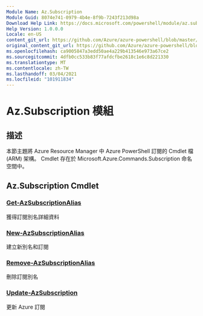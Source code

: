 ```yaml
---
Module Name: Az.Subscription
Module Guid: 8074e741-0979-4b4e-8f9b-7243f213d98a
Download Help Link: https://docs.microsoft.com/powershell/module/az.subscription
Help Version: 1.0.0.0
Locale: en-US
content_git_url: https://github.com/Azure/azure-powershell/blob/master/src/Subscription/Subscription/help/Az.Subscription.md
original_content_git_url: https://github.com/Azure/azure-powershell/blob/master/src/Subscription/Subscription/help/Az.Subscription.md
ms.openlocfilehash: ca9005847a3edd50ae4a229b413546e973a67ce2
ms.sourcegitcommit: 4dfb0cc533b83f77afdcfbe2618c1e6c8d221330
ms.translationtype: MT
ms.contentlocale: zh-TW
ms.lasthandoff: 03/04/2021
ms.locfileid: "101911834"
---
```

# Az.Subscription 模組
## 描述
本節主題將 Azure Resource Manager 中 Azure PowerShell 訂閱的 Cmdlet 檔 (ARM) 架構。 Cmdlet 存在於 Microsoft.Azure.Commands.Subscription 命名空間中。

## Az.Subscription Cmdlet
### [Get-AzSubscriptionAlias](Get-AzSubscriptionAlias.md)
獲得訂閱別名詳細資料

### [New-AzSubscriptionAlias](New-AzSubscriptionAlias.md)
建立新別名和訂閱

### [Remove-AzSubscriptionAlias](Remove-AzSubscriptionAlias.md)
刪除訂閱別名

### [Update-AzSubscription](Update-AzSubscription.md)
更新 Azure 訂閱

